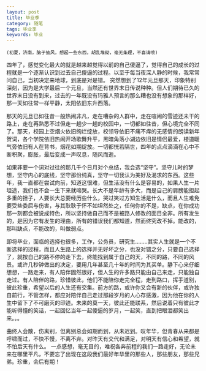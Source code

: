 ```yaml
---
layout: post
title: 毕业季
category: 随笔
tags: 毕业季
keywords: 毕业
---
```



    (初夏，济南，脑子抽风，想起一些东西，胡乱堆砌，毫无条理，不喜请喷)
四年了，感觉变化最大的就是越来越觉得以前的自己傻逼了，觉得自己的成长的过程就是一个逐渐认识到过去自己傻逼的过程。以至于每当夜深人静的时候，我常常问自己，当初决定来地球，到底是对是错。
突然想到了12年元旦那天，印象特别深刻，因为是大学最后一个元旦，当然还有世界末日传说种种。但人们期待已久的世界末日没有到来，过去的一年既没有玛雅人预言的那么糟也没有想象的那样好，那一天如往常一样平静，太阳依旧东升西落。

   那天的元旦已如往昔一般热闹非凡，走在嘈杂的人群中，走在喧闹的雪迹还未干的路上，走在再熟悉不过但走一趟少一趟的校园中，一切都如往昔，但心境完全不同了。那天，校园上空烟火依旧绚烂绽放，校领导依旧不痛不痒的无感情的朗读新年贺词，各个学院依旧热闹开场歌舞升平，黑暗角落小湖边依旧是情侣最爱，楼道暖气旁依旧有人在背书，烟花如期绽放。一切都恍若隔世，四年的点点滴滴在心中不断积聚，膨胀，最后变成一声叹息，随风而逝。
   

如果非要一个词对过往的那几千个日月对个总结，我会选“坚守”。坚守儿时的梦想，坚守内心的底线，坚守那份纯真，坚守一切我认为美好及渴求的东西。这些年，我一直都在尝试向前，知道这很难，但生活没有什么是容易的，如果人生一片坦途，我们也不会一生下来就啼哭。长大不是年龄有多大，而是自己的肩膀能担起多重的担子，人要长大总要经历些什么，哭过笑过方知生活是什么，而且人生难免要受些委屈与伤害，与其耿耿于怀不如坦然处之，任何你的不是，缺点，在你成功那一刻都会被说成特色，所以坚持做自己而不是被路人修改的面目全非。所有发生的，是因为它有发生的理由，所有的错误我们都知道，然而终究改不掉。能改的，那叫缺点，不能改的，叫做弱点。



即将毕业，面临的选择也很多，工作，公务员，研究生……..其实人生就是一个不断选择的过程，而且人生路上的选择并无好坏之分，也没对错之分，只要自己选择了，就按自己的路不停的走下去，终能找到属于自己的天，不同的路，不同的风景。或许几秒钟做出的决定，要用几年甚至几十年的时间为其买单。静下心来仔细想想，一路走来，有人陪伴固然很好，但人生的许多路只能由自己来走，只能独自走过。有人陪伴的路，珍惜彼此，他们不能陪你走完全程，走到路口，挥手道别，彼此珍重，希望以后的人生还有交集。前方的路，或许你又会有新的伙伴，或许独自前行，不管怎样，都应对陪伴自己走过那段岁月的人心存感激，因为他在你的人生中留下了不可磨灭的印迹。未来的莫一天，彼此还能联系，然后说着只有彼此才能听得懂的笑话，一起回忆当年一起傻逼的岁月，一起笑，直到把眼泪都笑出来。。。


曲终人会散，伤离别，但离别总会如期而到，从未迟到。叹年华，但青春从来都是呼啸而过，不快不慢，不离不弃。对昨天有交代和满足，对明天有信心和希望，就不怕后天有什么。
一点感想，毫无目的，唯祝各奔前程的我们一路走好，无论未来在哪里平凡，不要忘了出现在这段我们最好年华里的那些人，那些朋友，那些兄弟。珍重，会后有期！
